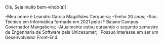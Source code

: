Olá, Seja muito bem-vindo(a)!

-Meu nome é Leandro Garcia Magalhães Cerqueira;
-Tenho 20 anos;
-Sou Técnico em Informática formado em 2021 pelo IF Baiano Campus Governador Mangabeira;
-Atualmente estou cursando o segundo semestre de Engenharia de Software pela Unicesumar;
-Possuo interesse em ser um Desenvolvedor Front-End.